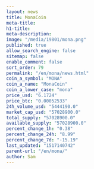```yaml
---
layout: news
title: MonaCoin
meta-title: 
h1-title: 
meta-description: 
image: "/media/19801/mona.png"
published: true
allow_search_engine: false
sitemap: false
enable_comment: false
sort_order: 79
permalink: "/en/mona/news.html"
coin_a_symbol: "MONA"
coin_a_name: "MonaCoin"
coin_a_lower_case: "mona"
price_usd: "6.1724"
price_btc: "0.00052533"
24h_volume_usd: "5444190.0"
market_cap_usd: "57028900.0"
total_supply: "57028900.0"
available_supply: "57028900.0"
percent_change_1h: "0.38"
percent_change_24h: "8.99"
percent_change_7d: "-15.19"
last_updated: "1517140742"
parent-url: "/en/mona/"
author: Sam
---
```


